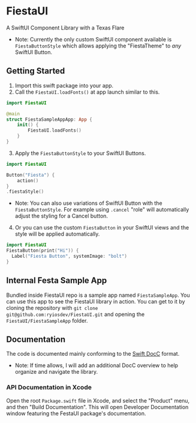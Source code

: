 # FiestaUI
A SwiftUI Component Library with a Texas Flare
- Note: Currently the only custom SwiftUI component available is `FiestaButtonStyle` which allows applying the "FiestaTheme" to _any_ SwiftUI Button.

## Getting Started
1. Import this swift package into your app.
2. Call the `FiestaUI.loadFonts()` at app launch similar to this.
```swift
import FiestaUI

@main
struct FiestaSampleAppApp: App {
    init() {
        FiestaUI.loadFonts()
    }
}
```
3. Apply the `FiestaButtonStyle` to your SwiftUI Buttons.
```swift
import FiestaUI

Button("Fiesta") {
    action()
}
.fiestaStyle()
```
- Note: You can also use variations of SwiftUI Button with the `FiestaButtonStyle`. For example using `.cancel` "role" will automatically adjust the styling for a Cancel button.
4. Or you can use the custom `FiestaButton` in your SwiftUI views and the style will be applied automatically.
```swift
import FiestaUI
FiestaButton(print("Hi")) {
  Label("Fiesta Button", systemImage: "bolt")
}
```
## Internal Festa Sample App
Bundled inside FiestaUI repo is a sample app named `FiestaSampleApp`. You can use this app to see the FiestaUI library in action.
You can get to it by cloning the repository with `git clone git@github.com:ryiosdev/FiestaUI.git` and opening the `FiestaUI/FiestaSampleApp` folder.

## Documentation
The code is documented mainly conforming to the [Swift DocC](https://developer.apple.com/documentation/docc) format.
- Note: If time allows, I will add an additional DocC overview to help organize and navigate the library.

### API Documentation in Xcode
Open the root `Package.swift` file in Xcode, and select the "Product" menu, and then "Build Documentation". 
This will open Developer Documentation window featuring the FestaUI package's documentation.

